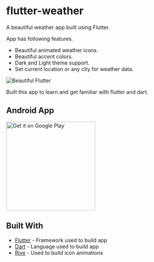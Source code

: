 # flutter-weather

A beautiful weather app built using Flutter.


App has following features.
- Beautiful animated weather icons.
- Beautiful accent colors.
- Dark and Light theme support.
- Set current location or any city for weather data. 

![Beautiful Flutter](/assets/animations/demo.gif "Beautiful Flutter")

Built this app to learn and get familiar with flutter and dart.

## Android App

<a href='https://play.google.com/store/apps/details?id=spanion.flutterweather.xyz&pcampaignid=pcampaignidMKT-Other-global-all-co-prtnr-py-PartBadge-Mar2515-1'><img alt='Get it on Google Play' width="240" src='https://play.google.com/intl/en_us/badges/static/images/badges/en_badge_web_generic.png'/></a>

## Built With

- [Flutter](https://flutter.dev/) - Framework used to build app
- [Dart](https://dart.dev/) - Language used to build app
- [Rive](https://rive.app/) - Used to build icon animations
